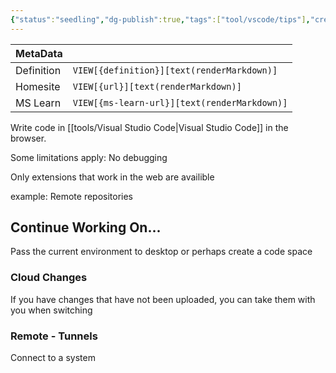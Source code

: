 ```yaml
---
{"status":"seedling","dg-publish":true,"tags":["tool/vscode/tips"],"creation_date":"2024-05-10 15:48","definition":"VS Code in the web browser","ms-learn-url":"undefined","url":"https://vscode.dev/","aliases":null,"permalink":"/tools/vs-code-dev/","dgPassFrontmatter":true}
---
```



| MetaData   |                                              |
| ---------- | -------------------------------------------- |
| Definition | `VIEW[{definition}][text(renderMarkdown)]`   |
| Homesite   | `VIEW[{url}][text(renderMarkdown)]`          |
| MS Learn   | `VIEW[{ms-learn-url}][text(renderMarkdown)]` |
Write code in [[tools/Visual Studio Code\|Visual Studio Code]] in the browser.

Some limitations apply:
No debugging

Only extensions that work in the web are availible

example:  Remote repositories

## Continue Working On...

Pass the current environment to desktop or perhaps create a code space

### Cloud Changes

If you have changes that have not been uploaded, you can take them with you when switching

### Remote - Tunnels

Connect to a system